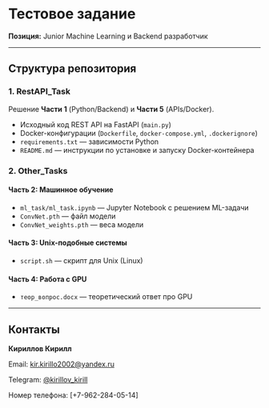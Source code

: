 # Тестовое задание
**Позиция:** Junior Machine Learning и Backend разработчик  

---

## Структура репозитория

### 1. **RestAPI_Task**  
Решение **Части 1** (Python/Backend) и **Части 5** (APIs/Docker).  

- Исходный код REST API на FastAPI (`main.py`)
- Docker-конфигурации (`Dockerfile`, `docker-compose.yml`, `.dockerignore`)
- `requirements.txt` — зависимости Python
- `README.md` — инструкции по установке и запуску Docker-контейнера



### 2. **Other_Tasks**  
#### Часть 2: Машинное обучение  
- `ml_task/ml_task.ipynb` — Jupyter Notebook с решением ML-задачи
- `ConvNet.pth` — файл модели
- `ConvNet_weights.pth` — веса модели

#### Часть 3: Unix-подобные системы  
- `script.sh` — скрипт для Unix (Linux)

#### Часть 4: Работа с GPU  
- `теор_вопрос.docx` — теоретический ответ про GPU

---

## Контакты

**Кириллов Кирилл**

Email: [kir.kirillo2002@yandex.ru](mailto:kir.kirillo2002@yandex.ru)  

Telegram: [@kirillov_kirill](https://t.me/kirillov_kirill)

Номер телефона: [+7-962-284-05-14]
